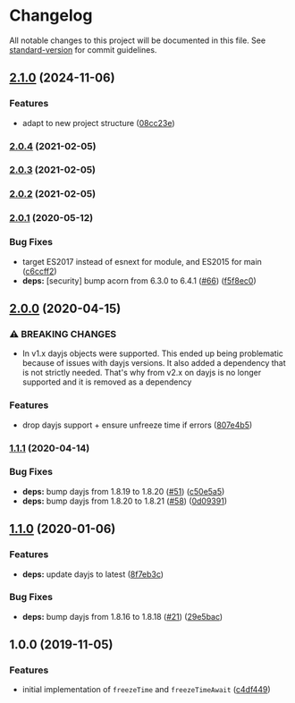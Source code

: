 # Changelog

All notable changes to this project will be documented in this file. See [standard-version](https://github.com/conventional-changelog/standard-version) for commit guidelines.

## [2.1.0](https://github.com/plandek-utils/time-utils/compare/v2.0.4...v2.1.0) (2024-11-06)


### Features

* adapt to new project structure ([08cc23e](https://github.com/plandek-utils/time-utils/commit/08cc23e33952b8914e69780c2babc4237ef6d095))

### [2.0.4](https://github.com/plandek-utils/ts-time-utils/compare/v2.0.3...v2.0.4) (2021-02-05)

### [2.0.3](https://github.com/plandek-utils/ts-time-utils/compare/v2.0.2...v2.0.3) (2021-02-05)

### [2.0.2](https://github.com/plandek-utils/ts-time-utils/compare/v2.0.1...v2.0.2) (2021-02-05)

### [2.0.1](https://github.com/plandek-utils/ts-time-utils/compare/v2.0.0...v2.0.1) (2020-05-12)


### Bug Fixes

* target ES2017 instead of esnext for module, and ES2015 for main ([c6ccff2](https://github.com/plandek-utils/ts-time-utils/commit/c6ccff24aebf2dc5a3747f9ddbe12819572f2de7))
* **deps:** [security] bump acorn from 6.3.0 to 6.4.1 ([#66](https://github.com/plandek-utils/ts-time-utils/issues/66)) ([f5f8ec0](https://github.com/plandek-utils/ts-time-utils/commit/f5f8ec0f08dcab17189c9333067e70c0c623ea41))

## [2.0.0](https://github.com/plandek-utils/ts-time-utils/compare/v1.1.1...v2.0.0) (2020-04-15)


### ⚠ BREAKING CHANGES

* In v1.x dayjs objects were supported. This ended up being problematic because of
issues with dayjs versions. It also added a dependency that is not strictly needed. That's why from
v2.x on dayjs is no longer supported and it is removed as a dependency

### Features

* drop dayjs support + ensure unfreeze time if errors ([807e4b5](https://github.com/plandek-utils/ts-time-utils/commit/807e4b515580c8f2cd9e6799b4eff5bc32413500))

### [1.1.1](https://github.com/plandek-utils/ts-time-utils/compare/v1.1.0...v1.1.1) (2020-04-14)


### Bug Fixes

* **deps:** bump dayjs from 1.8.19 to 1.8.20 ([#51](https://github.com/plandek-utils/ts-time-utils/issues/51)) ([c50e5a5](https://github.com/plandek-utils/ts-time-utils/commit/c50e5a568074939f7f74b2622308f754e656d88d))
* **deps:** bump dayjs from 1.8.20 to 1.8.21 ([#58](https://github.com/plandek-utils/ts-time-utils/issues/58)) ([0d09391](https://github.com/plandek-utils/ts-time-utils/commit/0d09391cb7363a848c7f89e02a0fdd699c51fe00))

## [1.1.0](https://github.com/plandek-utils/ts-time-utils/compare/v1.0.0...v1.1.0) (2020-01-06)


### Features

* **deps:** update dayjs to latest ([8f7eb3c](https://github.com/plandek-utils/ts-time-utils/commit/8f7eb3cfc4974dd01f27b9ba96ea56b36288ae30))


### Bug Fixes

* **deps:** bump dayjs from 1.8.16 to 1.8.18 ([#21](https://github.com/plandek-utils/ts-time-utils/issues/21)) ([29e5bac](https://github.com/plandek-utils/ts-time-utils/commit/29e5baca0a1a3f5e658c689faca9534784346eb5))

## 1.0.0 (2019-11-05)


### Features

* initial implementation of `freezeTime` and `freezeTimeAwait` ([c4df449](https://github.com/plandek-utils/ts-time-utils/commit/c4df449c841b56faa392117b4d682efc99c20387))
